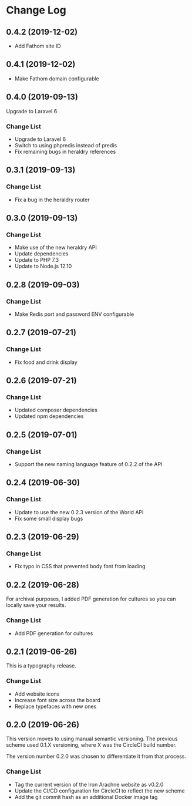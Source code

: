 # Change Log

## 0.4.2 (2019-12-02)

- Add Fathom site ID

## 0.4.1 (2019-12-02)

- Make Fathom domain configurable

## 0.4.0 (2019-09-13)

Upgrade to Laravel 6

### Change List

- Upgrade to Laravel 6
- Switch to using phpredis instead of predis
- Fix remaining bugs in heraldry references

## 0.3.1 (2019-09-13)

### Change List

- Fix a bug in the heraldry router

## 0.3.0 (2019-09-13)

### Change List

- Make use of the new heraldry API
- Update dependencies
- Update to PHP 7.3
- Update to Node.js 12.10

## 0.2.8 (2019-09-03)

### Change List

- Make Redis port and password ENV configurable

## 0.2.7 (2019-07-21)

### Change List

- Fix food and drink display

## 0.2.6 (2019-07-21)

### Change List

- Updated composer dependencies
- Updated npm dependencies

## 0.2.5 (2019-07-01)

### Change List

- Support the new naming language feature of 0.2.2 of the API

## 0.2.4 (2019-06-30)

### Change List

- Update to use the new 0.2.3 version of the World API
- Fix some small display bugs

## 0.2.3 (2019-06-29)

### Change List

- Fix typo in CSS that prevented body font from loading

## 0.2.2 (2019-06-28)

For archival purposes, I added PDF generation for cultures so you can locally save your results.

### Change List

- Add PDF generation for cultures

## 0.2.1 (2019-06-26)

This is a typography release.

### Change List

- Add website icons
- Increase font size across the board
- Replace typefaces with new ones

## 0.2.0 (2019-06-26)

This version moves to using manual semantic versioning. The previous
scheme used 0.1.X versioning, where X was the CircleCI build number.

The version number 0.2.0 was chosen to differentiate it from that
process.

### Change List

- Tag the current version of the Iron Arachne website as v0.2.0
- Update the CI/CD configuration for CircleCI to reflect the new scheme
- Add the git commit hash as an additional Docker image tag
